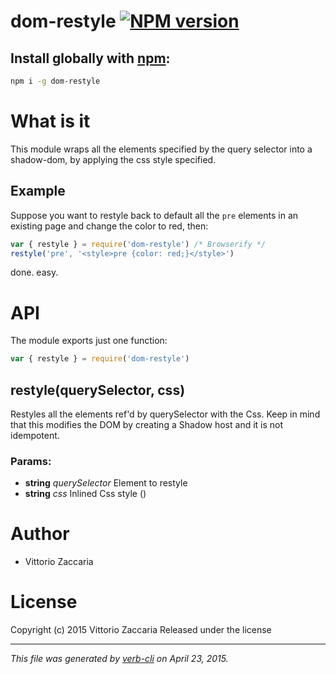dom-restyle [![NPM version](https://badge.fury.io/js/dom-restyle.svg)](http://badge.fury.io/js/dom-restyle)
================================

## Install globally with [npm](npmjs.org):

```bash
npm i -g dom-restyle
```

What is it
==========

This module wraps all the elements specified by the query selector into
a shadow-dom, by applying the css style specified.

Example
-------

Suppose you want to restyle back to default all the `pre` elements in an
existing page and change the color to red, then:

``` js
var { restyle } = require('dom-restyle') /* Browserify */
restyle('pre', '<style>pre {color: red;}</style>')
```

done. easy.


API
===

<!-- Start index.js -->

The module exports just one function:

```js
var { restyle } = require('dom-restyle')
```

## restyle(querySelector, css)

Restyles all the elements ref'd by querySelector with the Css. Keep in
mind that this modifies the DOM by creating a Shadow host and it is not idempotent.

### Params:

* **string** *querySelector* Element to restyle
* **string** *css* Inlined Css style (<style>....</style>)

<!-- End index.js -->



Author
======

-   Vittorio Zaccaria

License
=======

Copyright (c) 2015 Vittorio Zaccaria Released under the  license

------------------------------------------------------------------------

_This file was generated by [verb-cli](https://github.com/assemble/verb-cli) on April 23, 2015._
